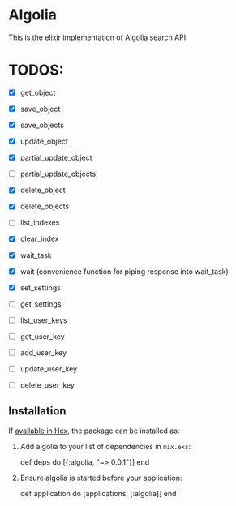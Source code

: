 # Algolia

This is the elixir implementation of Algolia search API

# TODOS:

- [x] get_object
- [x] save_object
- [x] save_objects
- [x] update_object
- [x] partial_update_object
- [ ] partial_update_objects
- [x] delete_object
- [x] delete_objects
- [ ] list_indexes
- [x] clear_index
- [x] wait_task
- [x] wait (convenience function for piping response into wait_task)
- [x] set_settings
- [ ] get_settings
- [ ] list_user_keys
- [ ] get_user_key
- [ ] add_user_key
- [ ] update_user_key
- [ ] delete_user_key


## Installation

If [available in Hex](https://hex.pm/docs/publish), the package can be installed as:

  1. Add algolia to your list of dependencies in `mix.exs`:

        def deps do
          [{:algolia, "~> 0.0.1"}]
        end

  2. Ensure algolia is started before your application:

        def application do
          [applications: [:algolia]]
        end

